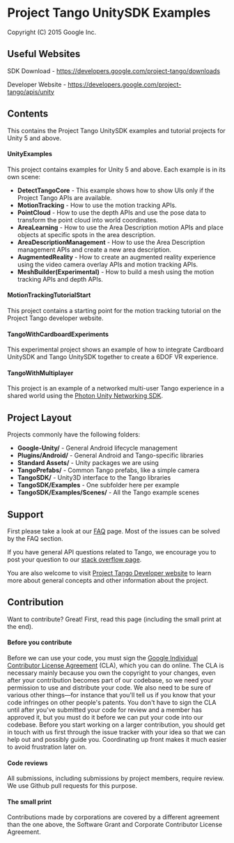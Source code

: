 Project Tango UnitySDK Examples
===========================================
Copyright (C) 2015 Google Inc.


Useful Websites
---------------
SDK Download - https://developers.google.com/project-tango/downloads

Developer Website - https://developers.google.com/project-tango/apis/unity


Contents
--------
This contains the Project Tango UnitySDK examples and tutorial projects for Unity 5 and above.


#### UnityExamples
This project contains examples for Unity 5 and above.  Each example is in its own scene:
* **DetectTangoCore** - This example shows how to show UIs only if the Project Tango APIs are available.
* **MotionTracking** - How to use the motion tracking APIs.
* **PointCloud** - How to use the depth APIs and use the pose data to transform the point cloud into world coordinates.
* **AreaLearning** - How to use the Area Description motion APIs and place objects at specific spots in the area description. 
* **AreaDescriptionManagement** - How to use the Area Description management APIs and create a new area description.
* **AugmentedReality** - How to create an augmented reality experience using the video camera overlay APIs and motion tracking APIs.
* **MeshBuilder(Experimental)** - How to build a mesh using the motion tracking APIs and depth APIs.


#### MotionTrackingTutorialStart
This project contains a starting point for the motion tracking tutorial on the Project Tango developer website.

#### TangoWithCardboardExperiments
This experimental project shows an example of how to integrate Cardboard UnitySDK and Tango UnitySDK together to create a 6DOF VR experience.

#### TangoWithMultiplayer
This project is an example of a networked multi-user Tango experience in a shared world using the [Photon Unity Networking SDK](https://www.photonengine.com/en/PUN).

Project Layout
--------------
Projects commonly have the following folders:
* **Google-Unity/** - General Android lifecycle management
* **Plugins/Android/** - General Android and Tango-specific libraries
* **Standard Assets/** - Unity packages we are using
* **TangoPrefabs/** - Common Tango prefabs, like a simple camera
* **TangoSDK/** - Unity3D interface to the Tango libraries
* **TangoSDK/Examples** - One subfolder here per example
* **TangoSDK/Examples/Scenes/** - All the Tango example scenes


Support
-------
First please take a look at our [FAQ](http://stackoverflow.com/questions/tagged/google-project-tango?sort=faq&amp;pagesize=50) page. Most of the issues can be solved by the FAQ section.

If you have general API questions related to Tango, we encourage you to post your question to our [stack overflow page](http://stackoverflow.com/questions/tagged/google-project-tango).

You are also welcome to visit [Project Tango Developer website](https://developers.google.com/project-tango/) to learn more about general concepts and other information about the project.


Contribution
------------
Want to contribute? Great! First, read this page (including the small print at the end).

#### Before you contribute
Before we can use your code, you must sign the
[Google Individual Contributor License Agreement](https://developers.google.com/open-source/cla/individual?csw=1)
(CLA), which you can do online. The CLA is necessary mainly because you own the
copyright to your changes, even after your contribution becomes part of our
codebase, so we need your permission to use and distribute your code. We also
need to be sure of various other things—for instance that you'll tell us if you
know that your code infringes on other people's patents. You don't have to sign
the CLA until after you've submitted your code for review and a member has
approved it, but you must do it before we can put your code into our codebase.
Before you start working on a larger contribution, you should get in touch with
us first through the issue tracker with your idea so that we can help out and
possibly guide you. Coordinating up front makes it much easier to avoid
frustration later on.

#### Code reviews
All submissions, including submissions by project members, require review. We
use Github pull requests for this purpose.

#### The small print
Contributions made by corporations are covered by a different agreement than
the one above, the Software Grant and Corporate Contributor License Agreement.
